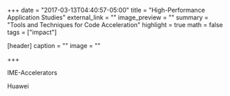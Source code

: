 +++
date = "2017-03-13T04:40:57-05:00"
title = "High-Performance Application Studies"
external_link = ""
image_preview = ""
summary = "Tools and Techniques for Code Acceleration"
highlight = true
math = false
tags = ["impact"]

[header]
  caption = ""
  image = ""

+++

IME-Accelerators

Huawei
